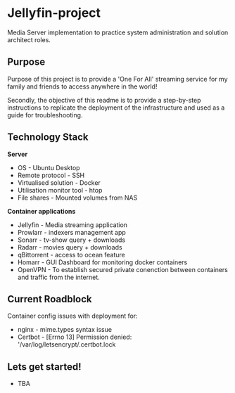 # Jellyfin-project
Media Server implementation to practice system administration and solution architect roles. 

## Purpose 
Purpose of this project is to provide a 'One For All' streaming service for my family and friends to access anywhere in the world! 

Secondly, the objective of this readme is to provide a step-by-step instructions to replicate the deployment of the infrastructure and used as a guide for troubleshooting.

## Technology Stack
**Server**
* OS - Ubuntu Desktop
* Remote protocol - SSH
* Virtualised solution - Docker
* Utilisation monitor tool - htop
* File shares - Mounted volumes from NAS

**Container applications**
* Jellyfin - Media streaming application
* Prowlarr - indexers management app
* Sonarr - tv-show query + downloads
* Radarr - movies query + downloads
* qBittorrent - access to ocean feature
* Homarr - GUI Dashboard for monitoring docker containers
* OpenVPN - To establish secured private conenction between containers and traffic from the internet.


## Current Roadblock 
Container config issues with deployment for:
* nginx - mime.types syntax issue
* Certbot - [Errno 13] Permission denied: '/var/log/letsencrypt/.certbot.lock

## Lets get started!
- TBA

